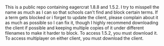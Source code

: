 This is a public repo containing eagercrat 1.8.8 and 1.5.2.
I try to misspell the name as much as I can so that schools can't find and block certain terms.
If a term gets blocked or i forget to update the client, please complain about it as much as possible so I can fix it, though I highly recommend downloading the client if possible and keeping multiple copies of it under different filenames to make it harder to block.
To access 1.5.2, you must download it.
To access multiplayer on either client, you must download the client.
